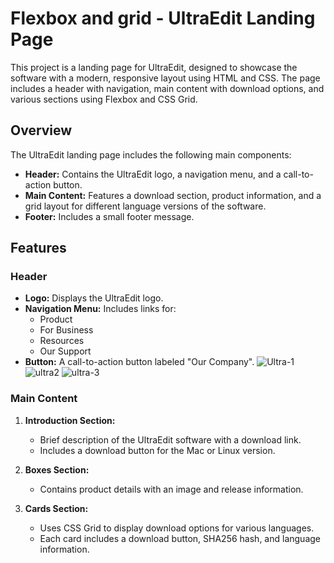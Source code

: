 # Flexbox and grid -  UltraEdit Landing Page

This project is a landing page for UltraEdit, designed to showcase the software with a modern, responsive layout using HTML and CSS. The page includes a header with navigation, main content with download options, and various sections using Flexbox and CSS Grid.

## Overview

The UltraEdit landing page includes the following main components:

- **Header:** Contains the UltraEdit logo, a navigation menu, and a call-to-action button.
- **Main Content:** Features a download section, product information, and a grid layout for different language versions of the software.
- **Footer:** Includes a small footer message.

## Features

### Header

- **Logo:** Displays the UltraEdit logo.
- **Navigation Menu:** Includes links for:
  - Product
  - For Business
  - Resources
  - Our Support
- **Button:** A call-to-action button labeled "Our Company".
![Ultra-1](https://github.com/user-attachments/assets/be3310eb-04ce-40c4-8d32-3c3a344c3819)
![ultra2](https://github.com/user-attachments/assets/0447f9d9-6bea-4323-98ee-c7360792741f)
![ultra-3](https://github.com/user-attachments/assets/a7e3f653-da64-497d-9c85-c65d6749dc56)

### Main Content

1. **Introduction Section:**
   - Brief description of the UltraEdit software with a download link.
   - Includes a download button for the Mac or Linux version.

2. **Boxes Section:**
   - Contains product details with an image and release information.

3. **Cards Section:**
   - Uses CSS Grid to display download options for various languages.
   - Each card includes a download button, SHA256 hash, and language information.

